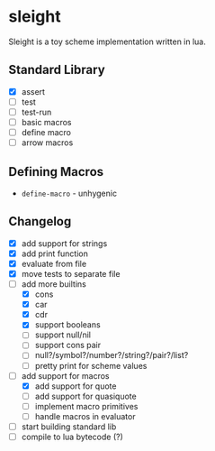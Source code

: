 # sleight

Sleight is a toy scheme implementation written in lua.

## Standard Library

- [X] assert
- [ ] test
- [ ] test-run
- [ ] basic macros
- [ ] define macro
- [ ] arrow macros

## Defining Macros

- `define-macro` - unhygenic

## Changelog

- [X] add support for strings
- [X] add print function
- [X] evaluate from file
- [X] move tests to separate file
- [ ] add more builtins
  - [X] cons
  - [X] car
  - [X] cdr
  - [X] support booleans
  - [ ] support null/nil
  - [ ] support cons pair
  - [ ] null?/symbol?/number?/string?/pair?/list?
  - [ ] pretty print for scheme values
- [ ] add support for macros
  - [X] add support for quote
  - [ ] add support for quasiquote
  - [ ] implement macro primitives
  - [ ] handle macros in evaluator
- [ ] start building standard lib
- [ ] compile to lua bytecode (?)
